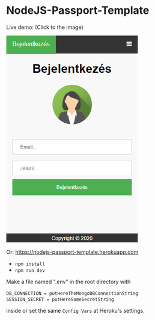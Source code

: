 # NodeJS-Passport-Template
Live demo: (Click to the image)

[![Screenshot](screenshot.png?raw=true "Passport-Template")](https://nodejs-passport-template.herokuapp.com)

Or: https://nodejs-passport-template.herokuapp.com

- `npm install`
- `npm run dev`

Make a file named ".env" in the root directory with
```
DB_CONNECTION = putHereTheMongoDBConnectionString
SESSION_SECRET = putHereSomeSecretString
```
inside or set the same `Config Vars` at Heroku's settings.
